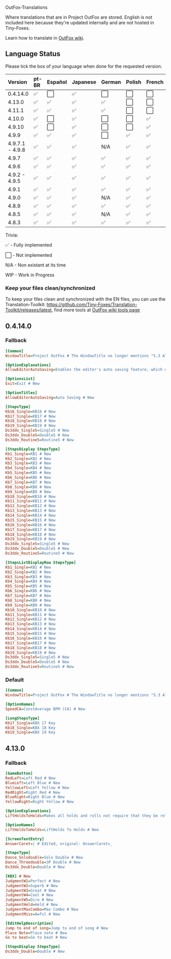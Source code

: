 OutFox-Translations

Where translations that are in Project OutFox are stored. English is not included here because they're updated internally and are not hosted in Tiny-Foxes.

Learn how to translate in [OutFox wiki](https://outfox.wiki/dev/translation/).
## Language Status

Please tick the box of your language when done for the requested version.

Version | pt-BR | Español | Japanese | German | Polish | French | Italian | Hebrew | Slovak | Czech | Simplified Chinese
:------------ | :------------- | :------------- | :------------- | :------------- | :------------- | :------------- | :------------- | :------------- | :------------- | :------------- | :-------------
0.4.14.0 | ✅ | ⬜️ | ✅ | ⬜️ | ⬜️ | ⬜️ | ⬜️ | ⬜️ | ⬜️ | ⬜️ | ⬜️
4.13.0 | ✅ | ✅ | ✅ | ✅ | ⬜️ | ⬜️ | ⬜️ | ⬜️ | WIP | ⬜️ | ✅
4.11.1 | ✅ | ✅ | ✅ | ✅ | ⬜️ | ⬜️ | ⬜️ | ⬜️ | ⬜️ | ⬜️ | ⬜️
4.10.0 | ✅ | ⬜️ | ✅ | ⬜ | ⬜️ | ✅ | ⬜️ | ⬜️ | ⬜️ | ⬜️ | ✅
4.9.10 | ✅ | ⬜️ | ✅ | ⬜️ | ⬜️ | ✅ | ⬜️ | ⬜️ | ⬜️ | ⬜️ | ✅
4.9.9 | ✅ | ✅ | ✅ | ⬜️ | ✅ | ✅ | ⬜️ | ⬜️ | ⬜️ | ⬜️ | ✅
4.9.7.1 - 4.9.8 | ✅ | ✅ | ✅ | N/A | ✅ | ✅ | N/A | ✅ | N/A  | N/A | ✅
4.9.7 | ✅ | ✅ | ✅ | ✅ | ✅ | ✅ | WIP | ✅ | WIP  | WIP | N/A
4.9.6 | ✅ | ✅ | ✅ | ✅ | ✅ | ✅ | N/A | ✅ | N/A | N/A | N/A
4.9.2 - 4.9.5 | ✅ | ✅ | ✅ | ✅ | ✅ | ✅ | N/A | ✅ | N/A | N/A | N/A
4.9.1 | ✅ | ✅ | ✅ | ✅| ✅| ✅| N/A | ✅ | N/A | N/A | N/A
4.9.0 | ✅ | ✅ | ✅ | N/A| ✅| ✅| N/A | N/A | N/A | N/A | N/A
4.8.9 | ✅ | ✅ | ✅ | ✅| ✅| ✅| N/A | N/A | N/A | N/A | N/A
4.8.5 | ✅ | ✅ | ✅ | N/A| ✅| ✅| N/A | N/A | N/A | N/A | N/A
4.8.3 | ✅ | ✅ | ✅ | ✅| ✅| ✅| N/A | N/A | N/A | N/A | N/A

Trivia: 

✅ - Fully implemented

⬜️ - Not implemented

N/A - Non existant at its time

WIP - Work in Progress
<!--- This is a comment that won't appear in the readme.

1. Here are the emojis that you can add to tell if your language is done or not. 
    Done: ✅ 
    Not Done: ⬜️ 
    Non applicable: N/A 
    Work in Progress: WIP

2. If you aren't part of OutFox Team, DO NOT change table formatting without asking for confirmation.
--->

### Keep your files clean/synchronized 

To keep your files clean and synchronized with the EN files, you can use the Translation-Toolkit: https://github.com/Tiny-Foxes/Translation-Toolkit/releases/latest, find more tools at [OutFox wiki tools page](https://outfox.wiki/dev/translation/#tools-and-practices)

## 0.4.14.0
### Fallback
```ini
[Common]
WindowTitle=Project OutFox # The WindowTitle no longer mentions "5.3 Alpha" due to a change in version numbering.

[OptionExplanations]
AllowEditorAutoSaving=Enables the editor's auto saving feature, which will save the current chart automatically every 5 minutes. # New

[OptionsList]
Exit=Exit # New

[OptionTitles]
AllowEditorAutoSaving=Auto Saving # New

[StepsType]
Kb16_Single=KB16 # New
Kb17_Single=KB17 # New
Kb18_Single=KB18 # New
Kb19_Single=KB19 # New
Ds3ddx_Single5=Single5 # New
Ds3ddx_Double5=Double5 # New
Ds3ddx_Routine5=Routine5 # New

[StepsDisplay StepsType]
Kb1_Single=KB1 # New
Kb2_Single=KB2 # New
Kb3_Single=KB3 # New
Kb4_Single=KB4 # New
Kb5_Single=KB5 # New
Kb6_Single=KB6 # New
Kb7_Single=KB7 # New
Kb8_Single=KB8 # New
Kb9_Single=KB9 # New
Kb10_Single=KB10 # New
Kb11_Single=KB11 # New
Kb12_Single=KB12 # New
Kb13_Single=KB13 # New
Kb14_Single=KB14 # New
Kb15_Single=KB15 # New
Kb16_Single=KB16 # New
Kb17_Single=KB17 # New
Kb18_Single=KB18 # New
Kb19_Single=KB19 # New
Ds3ddx_Single5=Single5 # New
Ds3ddx_Double5=Double5 # New
Ds3ddx_Routine5=Routine5 # New

[StepsListDisplayRow StepsType]
Kb1_Single=KB1 # New
Kb2_Single=KB2 # New
Kb3_Single=KB3 # New
Kb4_Single=KB4 # New
Kb5_Single=KB5 # New
Kb6_Single=KB6 # New
Kb7_Single=KB7 # New
Kb8_Single=KB8 # New
Kb9_Single=KB9 # New
Kb10_Single=KB10 # New
Kb11_Single=KB11 # New
Kb12_Single=KB12 # New
Kb13_Single=KB13 # New
Kb14_Single=KB14 # New
Kb15_Single=KB15 # New
Kb16_Single=KB16 # New
Kb17_Single=KB17 # New
Kb18_Single=KB18 # New
Kb19_Single=KB19 # New
Ds3ddx_Single5=Single5 # New
Ds3ddx_Double5=Double5 # New
Ds3ddx_Routine5=Routine5 # New
```

### Default
```ini
[Common]
WindowTitle=Project OutFox # The WindowTitle no longer mentions "5.3 Alpha" due to a change in version numbering.

[OptionNames]
SpeedCA=ConstAverage BPM (CA) # New

[LongStepsType]
Kb17_Single=KBX 17 Key
Kb18_Single=KBX 18 Key
Kb19_Single=KBX 19 Key
```

## 4.13.0

### Fallback
```ini
[GameButton]
RedLeft=Left Red # New
BlueLeft=Left Blue # New
YellowLeft=Left Yellow # New
RedRight=Right Red # New
BlueRight=Right Blue # New
YellowRight=Right Yellow # New

[OptionExplanations]
LiftHoldsToHolds=Makes all holds and rolls not require that they be released when they end. # New

[OptionNames]
LiftHoldsToHolds=LiftHolds To Holds # New

[ScreenTextEntry]
AnswerCaret=| # Edited, original: AnswerCaret=_

[StepsType]
Dance_Solodouble=Solo Double # New
Dance_Threedouble=3P Double # New
Ds3ddx_Double=Double # New

[KBX] # New
JudgmentW1=Perfect # New
JudgmentW2=Superb # New
JudgmentW3=Great # New
JudgmentW4=Cool # New
JudgmentW5=Dire # New
JudgmentHeld=Held # New
JudgmentMaxCombo=Max Combo # New
JudgmentMiss=Awful # New

[EditHelpDescription]
Jump to end of song=Jump to end of song # New
Place Note=Place note # New
Go to beat=Go to beat # New

[StepsDisplay StepsType]
Ds3ddx_Double=Double # New
```
